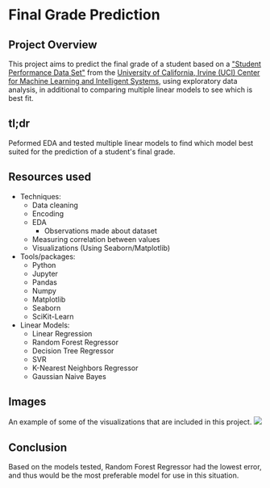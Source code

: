 # Final Grade Prediction

## Project Overview
This project aims to predict the final grade of a student based on a ["Student Performance Data Set"](https://archive.ics.uci.edu/ml/datasets/Student+Performance) from the [University of California, Irvine (UCI) Center for Machine Learning and Intelligent Systems](https://cml.ics.uci.edu/), using exploratory data analysis, in additional to comparing multiple linear models to see which is best fit.

## tl;dr 
Peformed EDA and tested multiple linear models to find which model best suited for the prediction of a student's final grade.

## Resources used
* Techniques:
   * Data cleaning
   * Encoding
   * EDA
      * Observations made about dataset
   * Measuring correlation between values
   * Visualizations (Using Seaborn/Matplotlib)
* Tools/packages:
   * Python
   * Jupyter
   * Pandas
   * Numpy
   * Matplotlib
   * Seaborn
   * SciKit-Learn
* Linear Models:
   * Linear Regression
   * Random Forest Regressor
   * Decision Tree Regressor
   * SVR
   * K-Nearest Neighbors Regressor
   * Gaussian Naive Bayes

## Images
An example of some of the visualizations that are included in this project.
![](https://im2.ezgif.com/tmp/ezgif-2-acd45f73a0c9.gif)

## Conclusion
Based on the models tested, Random Forest Regressor had the lowest error, and thus would be the most preferable model for use in this situation.
